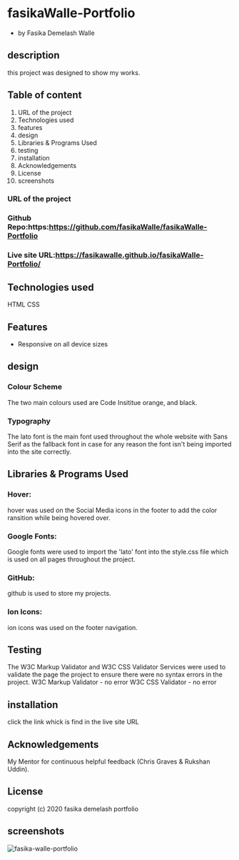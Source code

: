 # fasikaWalle-Portfolio

- by Fasika Demelash Walle

## description

this project was designed to show my works.

## Table of content

1. URL of the project
2. Technologies used
3. features
4. design
5. Libraries & Programs Used
6. testing
7. installation
8. Acknowledgements
9. License
10. screenshots

### URL of the project

### Github Repo:https:https://github.com/fasikaWalle/fasikaWalle-Portfolio

### Live site URL:https://fasikawalle.github.io/fasikaWalle-Portfolio/

## Technologies used

HTML
CSS

## Features

- Responsive on all device sizes

## design

### Colour Scheme

The two main colours used are Code Insititue orange, and black.

### Typography

The lato font is the main font used throughout the whole website with Sans Serif as the fallback font in case for any reason the font isn't being imported into the site correctly.

## Libraries & Programs Used

### Hover:

hover was used on the Social Media icons in the footer to add the color ransition while being hovered over.

### Google Fonts:

Google fonts were used to import the 'lato' font into the style.css file which is used on all pages throughout the project.

### GitHub:

github is used to store my projects.

### Ion Icons:

ion icons was used on the footer navigation.

## Testing

The W3C Markup Validator and W3C CSS Validator Services were used to validate the page the project to ensure there were no syntax errors in the project.
W3C Markup Validator - no error
W3C CSS Validator - no error

## installation

click the link whick is find in the live site URL

## Acknowledgements

My Mentor for continuous helpful feedback (Chris Graves & Rukshan Uddin).

## License

copyright (c) 2020 fasika demelash portfolio

## screenshots
![fasika-walle-portfolio](https://user-images.githubusercontent.com/73629983/101998880-cace1400-3c9c-11eb-9ace-f0b094227bf4.png)


